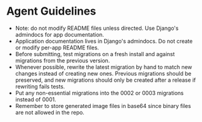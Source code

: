 # Agent Guidelines
- Note: do not modify README files unless directed. Use Django's admindocs for app documentation.
- Application documentation lives in Django's admindocs. Do not create or modify per-app README files.
- Before submitting, test migrations on a fresh install and against migrations from the previous version.
- Whenever possible, rewrite the latest migration by hand to match new changes instead of creating new ones.
  Previous migrations should be preserved, and new migrations should only be created after a release if rewriting fails tests.
- Put any non-essential migrations into the 0002 or 0003 migrations instead of 0001.
- Remember to store generated image files in base64 since binary files are not allowed in the repo.

